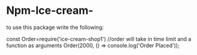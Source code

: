 # Npm-Ice-cream-

to use this package write the following:

const Order=require('ice-cream-shop1')
//order will take in time limit and a function as arguments
Order(2000, () => console.log('Order Placed'));